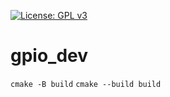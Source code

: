 [![License: GPL v3](https://img.shields.io/badge/License-GPLv3-blue.svg)](https://www.gnu.org/licenses/gpl-3.0)
# gpio_dev

`cmake -B build`
`cmake --build build`
